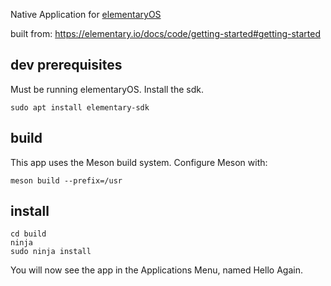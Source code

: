 Native Application for [elementaryOS](https://elementary.io)

built from: https://elementary.io/docs/code/getting-started#getting-started

## dev prerequisites
Must be running elementaryOS. Install the sdk.
```
sudo apt install elementary-sdk
```

## build
This app uses the Meson build system. Configure Meson with:
```
meson build --prefix=/usr
```

## install
```
cd build
ninja
sudo ninja install
```
You will now see the app in the Applications Menu, named Hello Again.
